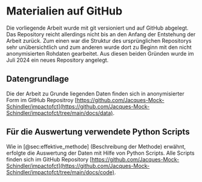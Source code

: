 # Materialien auf GitHub

Die vorliegende Arbeit wurde mit git versioniert und auf GitHub
abgelegt. Das Repository reicht allerdings nicht bis an den Anfang der
Entstehung der Arbeit zurück. Zum einen war die Struktur des
ursprünglichen Repositorys sehr unübersichtlich und zum anderen wurde
dort zu Beginn mit den nicht anonymisierten Rohdaten gearbeitet. Aus
diesen beiden Gründen wurde im Juli 2024 ein neues Repository angelegt.

## Datengrundlage

Die der Arbeit zu Grunde liegenden Daten finden sich in anonymisierter
Form im GitHub Repositroy [https://github.com/Jacques-Mock-Schindler/impactofct](https://github.com/Jacques-Mock-Schindler/impactofct/tree/main/docs/data).

## Für die Auswertung verwendete Python Scripts

Wie in [@sec:effektive_methode] (Beschreibung der Methode) erwähnt,
erfolgte die Auswertung der Daten mit Hilfe von Python Scripts. Alle
Scripts finden sich im GitHub Repository
[https://github.com/Jacques-Mock-Schindler/impactofct](https://github.com/Jacques-Mock-Schindler/impactofct/tree/main/docs/code).
